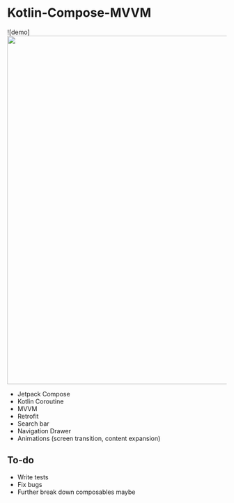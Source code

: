 # Kotlin-Compose-MVVM

![demo]<img src="https://github.com/bij-ace/Kotlin-Compose-MVVM/blob/master/demo.gif" width="600" height="800">

- Jetpack Compose
- Kotlin Coroutine
- MVVM
- Retrofit
- Search bar
- Navigation Drawer
- Animations (screen transition, content expansion)

## To-do
- Write tests
- Fix bugs
- Further break down composables maybe
